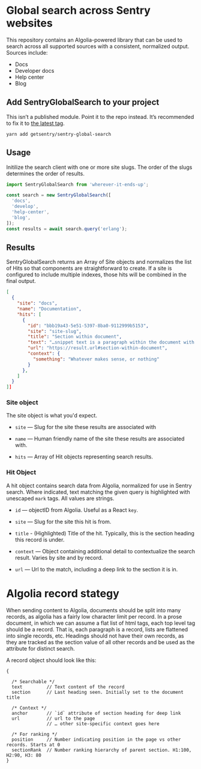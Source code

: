 # Global search across Sentry websites

This repository contains an Algolia-powered library that can be used to search across all supported sources with a consistent, normalized output. Sources include:

- Docs
- Developer docs
- Help center
- Blog

## Add SentryGlobalSearch to your project

This isn’t a published module. Point it to the repo instead. It’s recommended to fix it to [the latest tag](https://github.com/getsentry/sentry-global-search/releases/latest).

```
yarn add getsentry/sentry-global-search
```

## Usage

Initilize the search client with one or more site slugs. The order of the slugs determines the order of results.

```javascript
import SentryGlobalSearch from 'wherever-it-ends-up';

const search = new SentryGlobalSearch([
  'docs',
  'develop',
  'help-center',
  'blog',
]);
const results = await search.query('erlang');
```

## Results

SentryGlobalSearch returns an Array of Site objects and normalizes the list of Hits so that components are straightforward to create. If a site is configured to include multiple indexes, those hits will be combined in the final output.

```json
[
  {
    "site": "docs",
    "name": "Documentation",
    "hits": [
      {
        "id": "bbb19a43-5e51-5397-8ba0-9112999b5153",
        "site": "site-slug",
        "title": "Section within document",
        "text": "…snippet text is a paragraph within the document with <mark>content that matches</mark> the provided query…",
        "url": "https://result.url#section-within-document",
        "context": {
          "something": "Whatever makes sense, or nothing"
        }
      },
    ]
  }
]]
```

### Site object

The site object is what you'd expect.

- `site` — Slug for the site these results are associated with

- `name` — Human friendly name of the site these results are associated with.

- `hits` — Array of Hit objects representing search results.

### Hit Object

A hit object contains search data from Algolia, normalized for use in Sentry search. Where indicated, text matching the given query is highlighted with unescaped `mark` tags. All values are strings.

- `id` — objectID from Algolia. Useful as a React `key`.

- `site` — Slug for the site this hit is from.

- `title` - (Highlighted) Title of the hit. Typically, this is the section heading this record is under.

- `context` — Object containing additional detail to contextualize the search result. Varies by site and by record.

- `url` — Url to the match, including a deep link to the section it is in.

# Algolia record stategy

When sending content to Algolia, documents should be split into many records, as algolia has a fairly low character limit per record. In a prose document, in which we can assume a flat list of html tags, each top level tag should be a record. That is, each paragraph is a record, lists are flattened into single records, etc. Headings should not have their own records, as they are tracked as the section value of all other records and be used as the attribute for distinct search.

A record object should look like this:

```
{

  /* Searchable */
  text         // Text content of the record
  section      // Last heading seen. Initially set to the document title

  /* Context */
  anchor       // `id` attribute of section heading for deep link
  url          // url to the page
               // … other site-specific context goes here

  /* For ranking */
  position     // Number indicating position in the page vs other records. Starts at 0
  sectionRank  // Number ranking hierarchy of parent section. H1:100, H2:90, H3: 80
}
```
